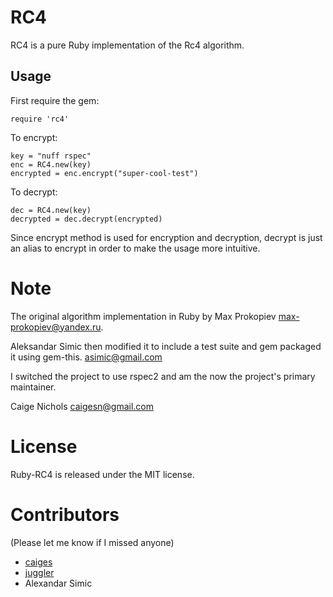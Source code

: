 # RC4

RC4 is a pure Ruby implementation of the Rc4 algorithm.


## Usage

First require the gem:

    require 'rc4' 

To encrypt:

    key = "nuff rspec"
    enc = RC4.new(key)
    encrypted = enc.encrypt("super-cool-test")

To decrypt:

    dec = RC4.new(key)
    decrypted = dec.decrypt(encrypted)

Since encrypt method is used for encryption and decryption, decrypt is
just an alias to encrypt in order to make the usage more intuitive.

# Note

The original algorithm implementation in Ruby by Max Prokopiev
<max-prokopiev@yandex.ru>.

Aleksandar Simic then modified it to include a test suite and gem
packaged it using gem-this.
<asimic@gmail.com>


I switched the project to use rspec2 and am the now the project's primary maintainer.

Caige Nichols <caigesn@gmail.com>

# License

Ruby-RC4 is released under the MIT license.

# Contributors

(Please let me know if I missed anyone)

- [caiges](http://github.com/caiges)
- [juggler](http://github.com/juggler)
- Alexandar Simic
